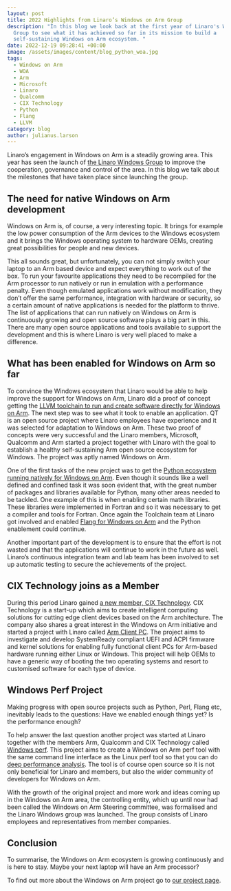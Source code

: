 ```yaml
---
layout: post
title: 2022 Highlights from Linaro’s Windows on Arm Group
description: "In this blog we look back at the first year of Linaro's Windows
  Group to see what it has achieved so far in its mission to build a
  self-sustaining Windows on Arm ecosystem. "
date: 2022-12-19 09:28:41 +00:00
image: /assets/images/content/blog_python_woa.jpg
tags:
  - Windows on Arm
  - WOA
  - Arm
  - Microsoft
  - Linaro
  - Qualcomm
  - CIX Technology
  - Python
  - Flang
  - LLVM
category: blog
author: julianus.larson
---
```

Linaro’s engagement in Windows on Arm is a steadily growing area. This year has seen the launch of [the Linaro Windows Group](https://www.linaro.org/news/microsoft-joins-linaro-arm-and-qualcomm-technologies-to-advance-windows-on-arm/) to improve the cooperation, governance and control of the area. In this blog we talk about the milestones that have taken place since launching the group. 

## The need for native Windows on Arm development

Windows on Arm is, of course, a very interesting topic. It brings for example the low power consumption of the Arm devices to the Windows ecosystem and it brings the Windows operating system to hardware OEMs, creating great possibilities for people and new devices.

This all sounds great, but unfortunately, you can not simply switch your laptop to an Arm based device and expect everything to work out of the box. To run your favourite applications they need to be recompiled for the Arm processor to run natively or run in emulation with a performance penalty. Even though emulated applications work without modification, they don’t offer the same performance, integration with hardware or security, so a certain amount of native applications is needed for the platform to thrive. The list of applications that can run natively on Windows on Arm is continuously growing and open source software plays a big part in this. There are many open source applications and tools available to support the development and this is where Linaro is very well placed to make a difference.

## What has been enabled for Windows on Arm so far

To convince the Windows ecosystem that Linaro would be able to help improve the support for Windows on Arm, Linaro did a proof of concept getting the [LLVM toolchain to run and create software directly for Windows on Arm](https://www.linaro.org/news/linaro-arm-and-qualcomm-collaborate-to-enable-native-llvm-for-windows-10-on-arm/). The next step was to see what it took to enable an application. QT is an open source project where Linaro employees have experience and it was selected for adaptation to Windows on Arm. These two proof of concepts were very successful and the Linaro members, Microsoft, Qualcomm and Arm started a project together with Linaro with the goal to establish a healthy self-sustaining Arm open source ecosystem for Windows. The project was aptly named Windows on Arm.

One of the first tasks of the new project was to get the [Python ecosystem running natively for Windows on Arm](https://www.linaro.org/blog/windows-on-arm-now-supported-in-python-3-11-release/). Even though it sounds like a well defined and confined task it was soon evident that, with the great number of packages and libraries available for Python, many other areas needed to be tackled. One example of this is when enabling certain math libraries. These libraries were implemented in Fortran and so it was necessary to get a compiler and tools for Fortran. Once again the Toolchain team at Linaro got involved and enabled [Flang for Windows on Arm](https://www.linaro.org/blog/how-to-build-flang-on-windows-on-arm/) and the Python enablement could continue.

Another important part of the development is to ensure that the effort is not wasted and that the applications will continue to work in the future as well. Linaro’s continuous integration team and lab team has been involved to set up automatic testing to secure the achievements of the project.

## CIX Technology joins as a Member

During this period Linaro gained [a new member, CIX Technology](https://www.linaro.org/news/cix-technology-joins-linaro-s-windows-on-arm-group/). CIX Technology is a start-up which aims to create intelligent computing solutions for cutting edge client devices based on the Arm architecture. The company also shares a great interest in the Windows on Arm initiative and started a project with Linaro called [Arm Client PC](https://linaro.atlassian.net/wiki/spaces/CLIENTPC/overview). The project aims to investigate and develop SystemReady compliant UEFI and ACPI  firmware and kernel solutions for enabling fully functional client PCs for Arm-based hardware running either Linux or Windows. This project will help OEMs to have a generic way of booting the two operating systems and resort to customised software for each type of device.

## Windows Perf Project

Making progress with open source projects such as Python, Perl, Flang etc, inevitably leads to the questions: Have we enabled enough things yet? Is the performance enough?

To help answer the last question another project was started at Linaro together with the members Arm, Qualcomm and CIX Technology called [Windows perf](https://linaro.atlassian.net/wiki/spaces/WPERF/overview). This project aims to create a Windows on Arm perf tool with the same command line interface as the Linux perf tool so that you can do [deep performance analysis](https://community.arm.com/arm-community-blogs/b/infrastructure-solutions-blog/posts/announcing-windowsperf). The tool is of course open source so it is not only beneficial for Linaro and members, but also the wider community of developers for Windows on Arm.

With the growth of the original project and more work and ideas coming up in the Windows on Arm area, the controlling entity, which up until now had been called the Windows on Arm Steering committee, was formalised and the Linaro Windows group was launched. The group consists of Linaro employees and representatives from member companies.

## Conclusion

To summarise, the Windows on Arm ecosystem is growing continuously and is here to stay. Maybe your next laptop will have an Arm processor?

To find out more about the Windows on Arm project go to [our project page](https://www.linaro.org/windows-on-arm/).